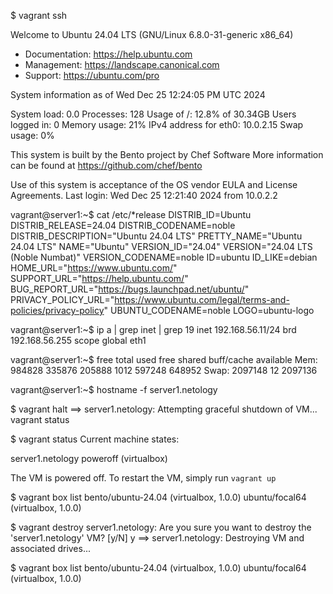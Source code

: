 $ vagrant ssh

Welcome to Ubuntu 24.04 LTS (GNU/Linux 6.8.0-31-generic x86_64)

 * Documentation:  https://help.ubuntu.com
 * Management:     https://landscape.canonical.com
 * Support:        https://ubuntu.com/pro

 System information as of Wed Dec 25 12:24:05 PM UTC 2024

  System load:  0.0                Processes:             128
  Usage of /:   12.8% of 30.34GB   Users logged in:       0
  Memory usage: 21%                IPv4 address for eth0: 10.0.2.15
  Swap usage:   0%


This system is built by the Bento project by Chef Software
More information can be found at https://github.com/chef/bento

Use of this system is acceptance of the OS vendor EULA and License Agreements.
Last login: Wed Dec 25 12:21:40 2024 from 10.0.2.2

vagrant@server1:~$ cat /etc/*release
DISTRIB_ID=Ubuntu
DISTRIB_RELEASE=24.04
DISTRIB_CODENAME=noble
DISTRIB_DESCRIPTION="Ubuntu 24.04 LTS"
PRETTY_NAME="Ubuntu 24.04 LTS"
NAME="Ubuntu"
VERSION_ID="24.04"
VERSION="24.04 LTS (Noble Numbat)"
VERSION_CODENAME=noble
ID=ubuntu
ID_LIKE=debian
HOME_URL="https://www.ubuntu.com/"
SUPPORT_URL="https://help.ubuntu.com/"
BUG_REPORT_URL="https://bugs.launchpad.net/ubuntu/"
PRIVACY_POLICY_URL="https://www.ubuntu.com/legal/terms-and-policies/privacy-policy"
UBUNTU_CODENAME=noble
LOGO=ubuntu-logo

vagrant@server1:~$ ip a | grep inet | grep 19
    inet 192.168.56.11/24 brd 192.168.56.255 scope global eth1

vagrant@server1:~$ free
               total        used        free      shared  buff/cache   available
Mem:          984828      335876      205888        1012      597248      648952
Swap:        2097148          12     2097136

vagrant@server1:~$ hostname -f
server1.netology






$ vagrant halt
==> server1.netology: Attempting graceful shutdown of VM...
vagrant status

$ vagrant status
Current machine states:

server1.netology          poweroff (virtualbox)

The VM is powered off. To restart the VM, simply run `vagrant up`

$ vagrant box list
bento/ubuntu-24.04 (virtualbox, 1.0.0)
ubuntu/focal64     (virtualbox, 1.0.0)

$ vagrant destroy
    server1.netology: Are you sure you want to destroy the 'server1.netology' VM? [y/N] y
==> server1.netology: Destroying VM and associated drives...

$ vagrant box list
bento/ubuntu-24.04 (virtualbox, 1.0.0)
ubuntu/focal64     (virtualbox, 1.0.0)

